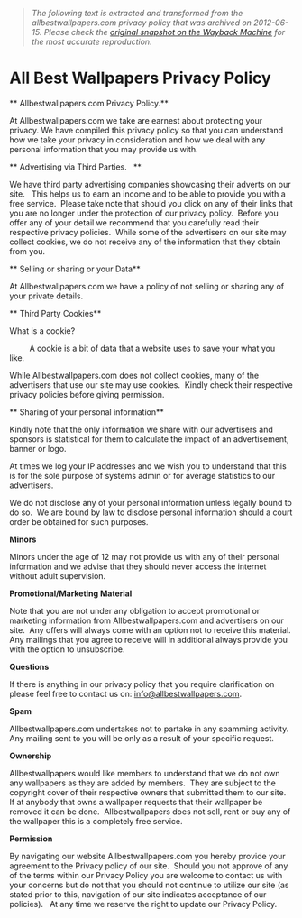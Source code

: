 > *The following text is extracted and transformed from the allbestwallpapers.com privacy policy that was archived on 2012-06-15. Please check the [original snapshot on the Wayback Machine](https://web.archive.org/web/20120615141308id_/http%3A//www.allbestwallpapers.com/pp.htm) for the most accurate reproduction.*

# All Best Wallpapers Privacy Policy

** Allbestwallpapers.com Privacy Policy.**

  
At Allbestwallpapers.com we take are earnest about protecting your privacy. We have compiled this privacy policy so that you can understand how we take your privacy in consideration and how we deal with any personal information that you may provide us with. 

** Advertising via Third Parties.   **

We have third party advertising companies showcasing their adverts on our site.   This helps us to earn an income and to be able to provide you with a free service.  Please take note that should you click on any of their links that you are no longer under the protection of our privacy policy.  Before you offer any of your detail we recommend that you carefully read their respective privacy policies.  While some of the advertisers on our site may collect cookies, we do not receive any of the information that they obtain from you.

** Selling or sharing or your Data**

At Allbestwallpapers.com we have a policy of not selling or sharing any of your private details.

** Third Party Cookies**

What is a cookie?

         A cookie is a bit of data that a website uses to save your what you like. 

While Allbestwallpapers.com does not collect cookies, many of the advertisers that use our site may use cookies.  Kindly check their respective privacy policies before giving permission.

** Sharing of your personal information**

Kindly note that the only information we share with our advertisers and sponsors is statistical for them to calculate the impact of an advertisement, banner or logo.

At times we log your IP addresses and we wish you to understand that this is for the sole purpose of systems admin or for average statistics to our advertisers. 

We do not disclose any of your personal information unless legally bound to do so.  We are bound by law to disclose personal information should a court order be obtained for such purposes.

**Minors**

Minors under the age of 12 may not provide us with any of their personal information and we advise that they should never access the internet without adult supervision.

**Promotional/Marketing Material**

Note that you are not under any obligation to accept promotional or marketing information from Allbestwallpapers.com and advertisers on our site.  Any offers will always come with an option not to receive this material.  Any mailings that you agree to receive will in additional always provide you with the option to unsubscribe.

**Questions**

If there is anything in our privacy policy that you require clarification on please feel free to contact us on:  [ info@allbestwallpapers.com](mailto:info@allbestwallpapers.com).

**Spam**

Allbestwallpapers.com undertakes not to partake in any spamming activity.  Any mailing sent to you will be only as a result of your specific request.

**Ownership**

Allbestwallpapers would like members to understand that we do not own any wallpapers as they are added by members.  They are subject to the copyright cover of their respective owners that submitted them to our site.  If at anybody that owns a wallpaper requests that their wallpaper be removed it can be done.  Allbestwallpapers does not sell, rent or buy any of the wallpaper this is a completely free service.

**Permission**

By navigating our website Allbestwallpapers.com you hereby provide your agreement to the Privacy policy of our site.  Should you not approve of any of the terms within our Privacy Policy you are welcome to contact us with your concerns but do not that you should not continue to utilize our site (as stated prior to this, navigation of our site indicates acceptance of our policies).   At any time we reserve the right to update our Privacy Policy.
